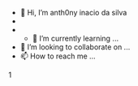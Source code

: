 - 👋 Hi, I’m anth0ny inacio da silva
- 
- - 🌱 I’m currently learning ...
- 💞️ I’m looking to collaborate on ...
- 📫 How to reach me ...

<!---
anthonyinacio/anthonyinacio is a ✨ special ✨ repository because its `README.md` (this file) appears on your GitHub profile.
You can click the Preview link to take a look at your changes.
--->
1
